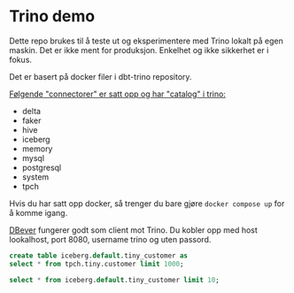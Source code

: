 # Trino demo

Dette repo brukes til å teste ut og eksperimentere med Trino lokalt på egen maskin. Det er ikke ment for produksjon. Enkelhet og ikke sikkerhet er i fokus.

Det er basert på docker filer i dbt-trino repository.

[Følgende "connectorer" er satt opp og har "catalog" i trino:](https://trino.io/docs/current/connector.html)

* delta
* faker
* hive
* iceberg
* memory
* mysql
* postgresql
* system
* tpch

Hvis du har satt opp docker, så trenger du bare gjøre `docker compose up` for å komme igang.

[DBever](https://dbeaver.io/) fungerer godt som client mot Trino. Du kobler opp med host lookalhost, port 8080, username trino og uten passord.

```sql
create table iceberg.default.tiny_customer as
select * from tpch.tiny.customer limit 1000;

select * from iceberg.default.tiny_customer limit 10;
```
